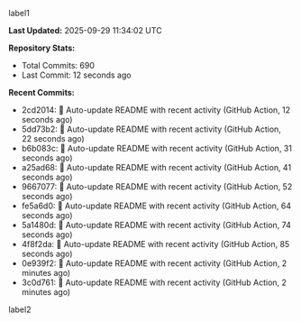 
label1 
<!-- ACTIVITY_START -->
**Last Updated:** 2025-09-29 11:34:02 UTC

**Repository Stats:**
- Total Commits: 690
- Last Commit: 12 seconds ago

**Recent Commits:**
- 2cd2014: 🤖 Auto-update README with recent activity (GitHub Action, 12 seconds ago)
- 5dd73b2: 🤖 Auto-update README with recent activity (GitHub Action, 22 seconds ago)
- b6b083c: 🤖 Auto-update README with recent activity (GitHub Action, 31 seconds ago)
- a25ad68: 🤖 Auto-update README with recent activity (GitHub Action, 41 seconds ago)
- 9667077: 🤖 Auto-update README with recent activity (GitHub Action, 52 seconds ago)
- fe5a6d0: 🤖 Auto-update README with recent activity (GitHub Action, 64 seconds ago)
- 5a1480d: 🤖 Auto-update README with recent activity (GitHub Action, 74 seconds ago)
- 4f8f2da: 🤖 Auto-update README with recent activity (GitHub Action, 85 seconds ago)
- 0e939f2: 🤖 Auto-update README with recent activity (GitHub Action, 2 minutes ago)
- 3c0d761: 🤖 Auto-update README with recent activity (GitHub Action, 2 minutes ago)
<!-- ACTIVITY_END -->

label2
